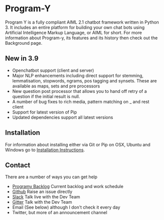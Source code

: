 # Program-Y

Program Y is a fully compliant AIML 2.1 chatbot framework written in Python 3. It includes an entire platform for 
building your own chat bots using Artificial Intelligence Markup Language, or AIML for short. 
For more information about Program-y, its features and its history then check out the Background page.

## New in 3.9
* Openchatbot support (client and server)
* Major NLP enhancements including direct support for stemming, lemmatisation, stopwords, ngrams, pos tagging and synsets. These are available as maps, sets and pre processors
* New question post processor that allows you to hand off retry of a question if the initial result is null.
* A number of bug fixes to rich media, pattern matching on _ and rest client
* Support for latest version of Pip
* Updated dependencies support all latest versions

## Installation
For information about installing either via Git or Pip on OSX, Ubuntu and Windows go to 
[Installation Instructions](https://github.com/keiffster/program-y/wiki/Install).

## Contact
There are a number of ways you can get help

* [Programy Backlog](https://trello.com/b/ksToL3tX/chatilly) Current backlog and work schedule
* [Github](https://github.com/keiffster/program-y/issues) Raise an issue directly
* [Slack](https://program-y.slack.com) Talk live with the Dev Team
* [Gitter](https://gitter.im/Program-y) Talk with the Dev Team
* Email (See below) although I don't check it every day
* Twitter, but more of an announcement channel
